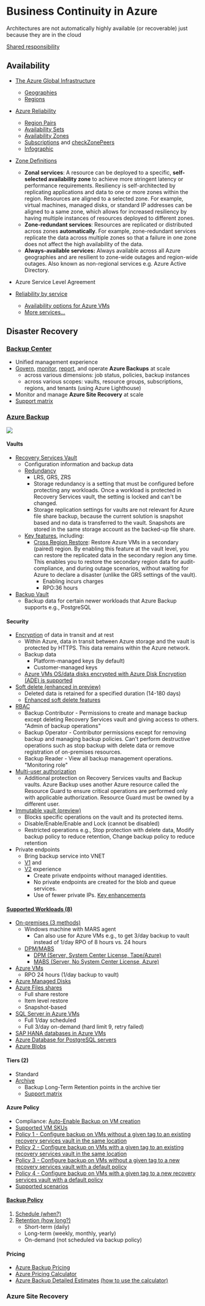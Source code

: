 # Business Continuity in Azure
Architectures are not automatically highly available (or recoverable) just because they are in the cloud

[Shared responsibility](https://learn.microsoft.com/en-us/azure/reliability/overview#shared-responsibility)
## Availability

- [The Azure Global Infrastructure](https://infrastructuremap.microsoft.com/explore)
	- [Geographies](https://azure.microsoft.com/en-au/explore/global-infrastructure/geographies/#overview)
	- [Regions](https://learn.microsoft.com/en-us/azure/reliability/availability-zones-overview#regions)


- [Azure Reliability](https://learn.microsoft.com/en-us/azure/reliability/?view=azuresql "Azure Reliability")
	- [Region Pairs](https://learn.microsoft.com/en-us/azure/reliability/cross-region-replication-azure#azure-cross-region-replication-pairings-for-all-geographies)
	- [Availability Sets](https://learn.microsoft.com/en-us/azure/virtual-machines/availability-set-overview)
	- [Availability Zones](https://learn.microsoft.com/en-us/azure/reliability/availability-zones-overview#availability-zones)
	- [Subscriptions](https://learn.microsoft.com/en-us/azure/reliability/availability-zones-overview#availability-zones) and [checkZonePeers](https://learn.microsoft.com/en-us/rest/api/resources/subscriptions/check-zone-peers)
	- [Infographic](https://azure.microsoft.com/mediahandler/files/resourcefiles/infographic-reliability-with-microsoft-azure/InfographicRC2.pdf)
	

- [Zone Definitions](https://learn.microsoft.com/en-us/azure/reliability/availability-zones-service-support?view=azuresql#azure-services-with-availability-zone-support)
	- **Zonal services**: A resource can be deployed to a specific, **self-selected availability zone** to achieve more stringent latency or performance requirements. Resiliency is self-architected by replicating applications and data to one or more zones within the region. Resources are aligned to a selected zone. For example, virtual machines, managed disks, or standard IP addresses can be aligned to a same zone, which allows for increased resiliency by having multiple instances of resources deployed to different zones.
	- **Zone-redundant services**: Resources are replicated or distributed across zones **automatically**. For example, zone-redundant services replicate the data across multiple zones so that a failure in one zone does not affect the high availability of the data. 
	- **Always-available services:** Always available across all Azure geographies and are resilient to zone-wide outages and region-wide outages. Also known as non-regional services e.g. Azure Active Directory.
	
- Azure Service Level Agreement

- [Reliability by service](https://learn.microsoft.com/en-us/azure/reliability/reliability-guidance-overview?view=azuresql)
	- [Availability options for Azure VMs](https://learn.microsoft.com/en-us/azure/virtual-machines/availability)
	- [More services...](https://learn.microsoft.com/en-us/azure/reliability/reliability-guidance-overview?view=azuresql)

## Disaster Recovery

### [Backup Center](https://learn.microsoft.com/en-us/azure/backup/backup-center-overview)
- Unified management experience
- [Govern](https://learn.microsoft.com/en-us/azure/backup/backup-center-govern-environment), [monitor](https://learn.microsoft.com/en-us/azure/backup/backup-center-monitor-operate), [report](https://learn.microsoft.com/en-us/azure/backup/backup-center-obtain-insights), and operate **Azure Backups** at scale 
	- across various dimensions: job status, policies, backup instances
	- across various scopes: vaults, resource groups, subscriptions, regions, and tenants (using Azure Lighthouse) 
- Monitor and manage **Azure Site Recovery** at scale
- [Support matrix](https://learn.microsoft.com/en-us/azure/backup/backup-center-support-matrix)

### [Azure Backup](https://learn.microsoft.com/en-us/azure/backup/)
![](https://learn.microsoft.com/en-us/azure/backup/media/guidance-best-practices/azure-backup-architecture.png)

#### Vaults
- [Recovery Services Vault](https://learn.microsoft.com/en-us/azure/backup/backup-azure-recovery-services-vault-overview)
	- Configuration information and backup data
	- [Redundancy](https://learn.microsoft.com/en-us/azure/backup/backup-create-recovery-services-vault#set-storage-redundancy)
		- LRS, GRS, ZRS
		- Storage redundancy is a setting that must be configured before protecting any workloads. Once a workload is protected in Recovery Services vault, the setting is locked and can't be changed.
		- Storage replication settings for vaults are not relevant for Azure file share backup, because the current solution is snapshot based and no data is transferred to the vault. Snapshots are stored in the same storage account as the backed-up file share.
	- [Key features](https://learn.microsoft.com/en-us/azure/backup/backup-azure-recovery-services-vault-overview#key-features), including:
		- [Cross Region Restore](https://learn.microsoft.com/en-us/azure/backup/backup-azure-arm-restore-vms#cross-region-restore): Restore Azure VMs in a secondary (paired) region. By enabling this feature at the vault level, you can restore the replicated data in the secondary region any time. This enables you to restore the secondary region data for audit-compliance, and during outage scenarios, without waiting for Azure to declare a disaster (unlike the GRS settings of the vault).
			- Enabling incurs charges
			- RPO:36 hours
- [Backup Vault](https://learn.microsoft.com/en-us/azure/backup/backup-vault-overview)
	- Backup data for certain newer workloads that Azure Backup supports e.g., PostgreSQL

#### Security
- [Encryption](https://learn.microsoft.com/en-us/azure/backup/backup-azure-recovery-services-vault-overview#encryption-settings-in-the-recovery-services-vault) of data in transit and at rest
	- Within Azure, data in transit between Azure storage and the vault is protected by HTTPS. This data remains within the Azure network.
	- Backup data
		- Platform-managed keys (by default)
		- Customer-managed keys
	- [Azure VMs OS/data disks encrypted with Azure Disk Encryption (ADE) is supported](https://learn.microsoft.com/en-us/azure/backup/backup-azure-vms-encryption)
- [Soft delete (enhanced in preview)](https://learn.microsoft.com/en-us/azure/backup/backup-azure-enhanced-soft-delete-about)
	- Deleted data is retained for a specified duration (14-180 days)
	- [Enhanced soft delete features](https://learn.microsoft.com/en-us/azure/backup/backup-azure-enhanced-soft-delete-about#whats-enhanced-soft-delete)
- [RBAC](https://learn.microsoft.com/en-us/azure/backup/backup-rbac-rs-vault)
	- Backup Contributor - Permissions to create and manage backup except deleting Recovery Services vault and giving access to others. "Admin of backup operations"
	- Backup Operator - Contributor permissions except for removing backup and managing backup policies. Can't perform destructive operations such as stop backup with delete data or remove registration of on-premises resources.
	- Backup Reader - View all backup management operations. "Monitoring role"
- [Multi-user authorization](https://learn.microsoft.com/en-us/azure/backup/multi-user-authorization-concept?tabs=backup-vault#how-does-mua-for-backup-work)
	- Additional protection on Recovery Services vaults and Backup vaults. Azure Backup uses another Azure resource called the Resource Guard to ensure critical operations are performed only with applicable authorization. Resource Guard must be owned by a different user.
- [Immutable vault (preview)](https://learn.microsoft.com/en-us/azure/backup/backup-azure-immutable-vault-concept?tabs=recovery-services-vault)
	- Blocks specific operations on the vault and its protected items.
	- Disable/Enable/Enable and Lock (cannot be disabled)
	- Restricted operations e.g., Stop protection with delete data, Modify backup policy to reduce retention, Change backup policy to reduce retention
- Private endpoints
	- Bring backup service into VNET
	- [V1](https://learn.microsoft.com/en-us/azure/backup/private-endpoints-overview) and 
	- [V2](https://learn.microsoft.com/en-us/azure/backup/backup-azure-private-endpoints-concept) experience
		- Create private endpoints without managed identities.
		- No private endpoints are created for the blob and queue services.
		- Use of fewer private IPs.
		[Key enhancements](https://learn.microsoft.com/en-us/azure/backup/backup-azure-private-endpoints-concept#key-enhancements)

#### [Supported Workloads (8)](https://learn.microsoft.com/en-us/azure/backup/backup-overview#what-can-i-back-up)
- [On-premises (3 methods)](https://learn.microsoft.com/en-us/azure/backup/backup-support-matrix#on-premises-backup-support)
	- Windows machine with MARS agent
		- Can also use for Azure VMs e.g., to get 3/day backup to vault instead of 1/day RPO of 8 hours vs. 24 hours
	- [DPM/MABS](https://learn.microsoft.com/en-us/azure/backup/backup-support-matrix-mabs-dpm)
		- [DPM (Server, System Center License, Tape/Azure)](https://learn.microsoft.com/en-us/azure/backup/backup-azure-dpm-introduction)
		- [MABS (Server, No System Center License, Azure)](https://learn.microsoft.com/en-us/azure/backup/backup-mabs-protection-matrix)
- [Azure VMs](https://learn.microsoft.com/en-us/azure/backup/backup-support-matrix-iaas)
	- RPO 24 hours (1/day backup to vault)
- [Azure Managed Disks](https://learn.microsoft.com/en-us/azure/backup/disk-backup-support-matrix)
- [Azure Files shares](https://learn.microsoft.com/en-us/azure/backup/azure-file-share-support-matrix)
	- Full share restore
	- Item level restore
	- Snapshot-based
- [SQL Server in Azure VMs](https://learn.microsoft.com/en-us/azure/backup/sql-support-matrix)
	- Full 1/day scheduled
	- Full 3/day on-demand (hard limit 9, retry failed)
- [SAP HANA databases in Azure VMs](https://learn.microsoft.com/en-us/azure/backup/sap-hana-backup-support-matrix)
- [Azure Database for PostgreSQL servers](https://learn.microsoft.com/en-us/azure/backup/backup-azure-database-postgresql-support-matrix)
- [Azure Blobs](https://learn.microsoft.com/en-us/azure/backup/blob-backup-support-matrix)


#### Tiers (2)
- Standard
- [Archive](https://learn.microsoft.com/en-us/azure/backup/archive-tier-support)
	- Backup Long-Term Retention points in the archive tier
	- [Support matrix](https://learn.microsoft.com/en-us/azure/backup/archive-tier-support#support-matrix)

#### Azure Policy
- Compliance: [Auto-Enable Backup on VM creation](https://learn.microsoft.com/en-us/azure/backup/backup-azure-auto-enable-backup)
- [Supported VM SKUs](https://learn.microsoft.com/en-us/azure/backup/backup-azure-policy-supported-skus)
- [Policy 1 - Configure backup on VMs without a given tag to an existing recovery services vault in the same location](https://learn.microsoft.com/en-us/azure/backup/backup-azure-auto-enable-backup#policy-1---configure-backup-on-vms-without-a-given-tag-to-an-existing-recovery-services-vault-in-the-same-location)
- [Policy 2 - Configure backup on VMs with a given tag to an existing recovery services vault in the same location](https://learn.microsoft.com/en-us/azure/backup/backup-azure-auto-enable-backup#policy-2---configure-backup-on-vms-with-a-given-tag-to-an-existing-recovery-services-vault-in-the-same-location)
- [Policy 3 - Configure backup on VMs without a given tag to a new recovery services vault with a default policy](https://learn.microsoft.com/en-us/azure/backup/backup-azure-auto-enable-backup#policy-3---configure-backup-on-vms-without-a-given-tag-to-a-new-recovery-services-vault-with-a-default-policy)
- [Policy 4 - Configure backup on VMs with a given tag to a new recovery services vault with a default policy](https://learn.microsoft.com/en-us/azure/backup/backup-azure-auto-enable-backup#policy-4---configure-backup-on-vms-with-a-given-tag-to-a-new-recovery-services-vault-with-a-default-policy)
- [Supported scenarios](https://learn.microsoft.com/en-us/azure/backup/backup-azure-auto-enable-backup#supported-scenarios)

#### [Backup Policy](https://learn.microsoft.com/en-us/azure/backup/guidance-best-practices#backup-policy-considerations)
1. [Schedule (when?)](https://learn.microsoft.com/en-us/azure/backup/guidance-best-practices#schedule-considerations)
2. [Retention (how long?)](https://learn.microsoft.com/en-us/azure/backup/guidance-best-practices#retention-considerations)
	- Short-term (daily)
	- Long-term (weekly, monthly, yearly)
	- On-demand (not scheduled via backup policy)

#### Pricing
- [Azure Backup Pricing](https://azure.microsoft.com/en-us/pricing/details/backup/)
- [Azure Pricing Calculator](https://azure.microsoft.com/en-au/pricing/calculator/Backup%20demo)
- [Azure Backup Detailed Estimates](https://nam06.safelinks.protection.outlook.com/?url=https%3A%2F%2Fdownload.microsoft.com%2Fdownload%2F0%2Fb%2F7%2F0b7c4140-24b4-4eff-9b2b-64ecee97d667%2FAzureBackupDetailedEstimatesV9.1.xlsx&data=05%7C01%7Cjohanv%40microsoft.com%7Ce86eb91501514ab12a5408db157a54a7%7C72f988bf86f141af91ab2d7cd011db47%7C1%7C0%7C638127387941003210%7CUnknown%7CTWFpbGZsb3d8eyJWIjoiMC4wLjAwMDAiLCJQIjoiV2luMzIiLCJBTiI6Ik1haWwiLCJXVCI6Mn0%3D%7C1000%7C%7C%7C&sdata=UVsZ9MHbdAxW4GpgkG%2FfPGhYeDuhFQGe5JIDP%2Fv7Bxs%3D&reserved=0 "Azure Backup Detailed Estimates")
[(how to use the calculator)](https://learn.microsoft.com/en-us/azure/backup/azure-backup-pricing#estimate-costs-for-backing-up-azure-vms-or-on-premises-servers)

### Azure Site Recovery
